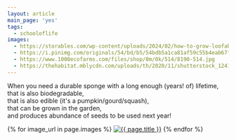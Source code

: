 ```yaml
---
layout: article
main_page: 'yes'
tags:
  - schooloflife
images:
  - https://storables.com/wp-content/uploads/2024/02/how-to-grow-loofah-1706873610.jpg
  - https://i.pinimg.com/originals/54/bd/b5/54bdb5a1ca81af59c55b4eab67fa881e.jpg
  - https://www.1000ecofarms.com/files/shop/0m/0k/514/8190-514.jpg
  - https://thehabitat.mblycdn.com/uploads/th/2020/11/shutterstock_1241590972-1_1340x800_acf_cropped.jpg
---
```


When you need a durable sponge with a long enough (years! of) lifetime,  
that is also biodegradable,  
that is also edible (it's a pumpkin/gourd/squash),  
that can be grown in the garden,   
and produces abundance of seeds to be used next year!

<div class="image-container">
  <div class="image-wrapper" data-featherlight-gallery data-featherlight-filter="a">
    {% for image_url in page.images %}
    <a href="{{image_url}}"><img alt="{{ page.title }}" src="{{ image_url }}"></a>
    {% endfor %}
  </div>
</div>


